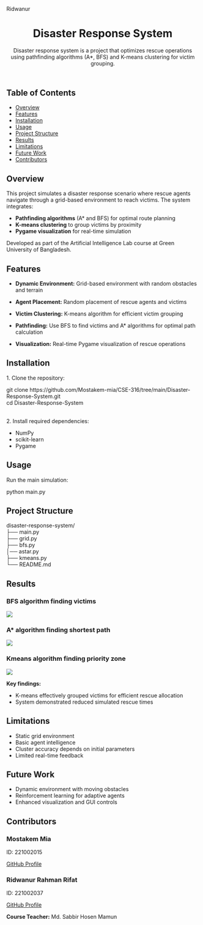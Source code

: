 
Ridwanur
<header>
        <h1 align="center">Disaster Response System</h1>
        <p>Disaster response system is a project that optimizes rescue operations using pathfinding algorithms (A*, BFS) and K-means clustering for victim grouping.</p>
</header>
<div class="toc">
        <h2>Table of Contents</h2>
        <ul>
            <li><a href="#overview">Overview</a></li>
            <li><a href="#features">Features</a></li>
            <li><a href="#installation">Installation</a></li>
            <li><a href="#usage">Usage</a></li>
            <li><a href="#project-structure">Project Structure</a></li>
            <li><a href="#results">Results</a></li>
            <li><a href="#limitations">Limitations</a></li>
            <li><a href="#future-work">Future Work</a></li>
            <li><a href="#contributors">Contributors</a></li>
        </ul>
    </div>
<section id="overview">
        <h2>Overview</h2>
        <p>This project simulates a disaster response scenario where rescue agents navigate through a grid-based environment to reach victims. The system integrates:</p>
        <ul>
            <li><strong>Pathfinding algorithms</strong> (A* and BFS) for optimal route planning</li>
            <li><strong>K-means clustering</strong> to group victims by proximity</li>
            <li><strong>Pygame visualization</strong> for real-time simulation</li>
        </ul>
        <p>Developed as part of the Artificial Intelligence Lab course at Green University of Bangladesh.</p>
</section>

<section id="features">
        <h2>Features</h2>
         <ul>
            <li><p><b>Dynamic Environment:</b> Grid-based environment with random obstacles and terrain</p></li>
            <li><p><b>Agent Placement:</b> Random placement of rescue agents and victims</p></li>
            <li><p><b>Victim Clustering:</b> K-means algorithm for efficient victim grouping</p></li>
            <li><p><b>Pathfinding:</b> Use BFS to find victims and A* algorithms for optimal path calculation</p></li>
            <li><p><b>Visualization:</b> Real-time Pygame visualization of rescue operations</p></li>
        </ul>
</section>

<section id="installation">
        <h2>Installation</h2>
        <p>1. Clone the repository:</p>
        <div class="code-block">
            git clone https://github.com/Mostakem-mia/CSE-316/tree/main/Disaster-Response-System.git <br>
            cd Disaster-Response-System
        </div><br>
        <p>2. Install required dependencies:</p>
        <div class="code-block">
           <ul>     
           <li>NumPy</li> 
           <li>scikit-learn</li>
            <li>Pygame </li>
           </ul>       
        </div>
  </section>

  <section id="usage">
        <h2>Usage</h2>
        <p>Run the main simulation:</p>
        <div class="code-block">
            python main.py
        </div>
    </section>

   <section id="project-structure">
        <h2>Project Structure</h2>
        <div class="code-block">
            disaster-response-system/<br>
            ├── main.py    <br>           
            ├── grid.py    <br>            
            ├── bfs.py     <br>       
            │── astar.py   <br>            
            ├── kmeans.py    <br>    
            └── README.md   <br>         
        </div>
    </section>

  <section id="results">
        <h2>Results</h2>
        <div class="results-gallery">
           <h3>BFS algorithm finding victims</h3>
            <img src="bfs.jpeg">
          <h3>A* algorithm finding shortest path</h3>
            <img src="astar.jpeg">
          <h3>Kmeans algorithm finding priority zone</h3>
            <img src="kmeans.jpeg">
        </div>
        <p><strong>Key findings:</strong></p>
        <ul>
            <li>K-means effectively grouped victims for efficient rescue allocation</li>
            <li>System demonstrated reduced simulated rescue times</li>
        </ul>
    </section>

  <section id="limitations">
        <h2>Limitations</h2>
        <ul>
            <li>Static grid environment</li>
            <li>Basic agent intelligence</li>
            <li>Cluster accuracy depends on initial parameters</li>
            <li>Limited real-time feedback</li>
        </ul>
    </section>

  <section id="future-work">
        <h2>Future Work</h2>
        <ul>
            <li>Dynamic environment with moving obstacles</li>
            <li>Reinforcement learning for adaptive agents</li>
            <li>Enhanced visualization and GUI controls</li>
        </ul>
    </section>

  <section id="contributors">
        <h2>Contributors</h2>
        <div class="contributors">
            <div class="contributor">
                <h3>Mostakem Mia</h3>
                <p>ID: 221002015</p>
                <p><a href="https://github.com/Mostakem-mia">GitHub Profile</a></p>
            </div>
            <div class="contributor">
                <h3>Ridwanur Rahman Rifat</h3>
                <p>ID: 221002037</p>
                <p><a href="https://github.com/codesWithRifat">GitHub Profile</a></p>
            </div>
        </div>
        <p><strong>Course Teacher:</strong> Md. Sabbir Hosen Mamun</p>
    </section>
